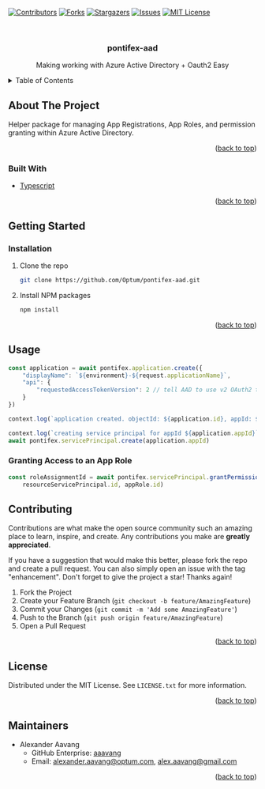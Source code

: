 <div id="top"></div>

<!-- NOTES -->
<!--
*** Individual sections below can be removed if not needed
-->

<!-- PROJECT SHIELDS -->
<!--
*** We are using markdown "reference style" links for readability.
*** Reference links are enclosed in brackets [ ] instead of parentheses ( ).
*** See the bottom of this document for the declaration of the reference variables
*** for contributors-url, forks-url, etc. This is an optional, concise syntax you may use.
*** https://www.markdownguide.org/basic-syntax/#reference-style-links
-->
[![Contributors][contributors-shield]][contributors-url]
[![Forks][forks-shield]][forks-url]
[![Stargazers][stars-shield]][stars-url]
[![Issues][issues-shield]][issues-url]
[![MIT License][license-shield]][license-url]



<!-- PROJECT LOGO -->
<br />
<div align="center">

<h3 align="center">pontifex-aad</h3>

  <p align="center">
   Making working with Azure Active Directory + Oauth2 Easy
  </p>
</div>



<!-- TABLE OF CONTENTS -->
<details>
  <summary>Table of Contents</summary>
  <ol>
    <li>
      <a href="#about-the-project">About The Project</a>
      <ul>
        <li><a href="#built-with">Built With</a></li>
      </ul>
    </li>
    <li>
      <a href="#getting-started">Getting Started</a>
      <ul>
        <li><a href="#prerequisites">Prerequisites</a></li>
        <li><a href="#installation">Installation</a></li>
      </ul>
    </li>
    <li><a href="#usage">Usage</a></li>
    <li><a href="#contributing">Contributing</a></li>
    <li><a href="#license">License</a></li>
    <li><a href="#contact">Contact</a></li>
    <li><a href="#acknowledgments">Acknowledgments</a></li>
  </ol>
</details>



<!-- ABOUT THE PROJECT -->
## About The Project

Helper package for managing App Registrations, App Roles, and permission granting within Azure Active Directory.


<p align="right">(<a href="#top">back to top</a>)</p>



### Built With

* [Typescript](https://www.typescriptlang.org/)

<p align="right">(<a href="#top">back to top</a>)</p>



<!-- GETTING STARTED -->
## Getting Started
### Installation

1. Clone the repo
   ```sh
   git clone https://github.com/Optum/pontifex-aad.git
   ```
2. Install NPM packages
   ```sh
   npm install
   ```

<p align="right">(<a href="#top">back to top</a>)</p>



<!-- USAGE EXAMPLES -->
## Usage

```typescript
const application = await pontifex.application.create({
    "displayName": `${environment}-${request.applicationName}`,
    "api": {
        "requestedAccessTokenVersion": 2 // tell AAD to use v2 OAuth2 tokens
    }
})

context.log(`application created. objectId: ${application.id}, appId: ${application.appId}`)

context.log(`creating service principal for appId ${application.appId}`)
await pontifex.servicePrincipal.create(application.appId)
```

### Granting Access to an App Role

```typescript
const roleAssignmentId = await pontifex.servicePrincipal.grantPermission(clientServicePrincipal.id,
    resourceServicePrincipal.id, appRole.id)
```



<!-- CONTRIBUTING -->
## Contributing

Contributions are what make the open source community such an amazing place to learn, inspire, and create. Any contributions you make are **greatly appreciated**.

If you have a suggestion that would make this better, please fork the repo and create a pull request. You can also simply open an issue with the tag "enhancement".
Don't forget to give the project a star! Thanks again!

1. Fork the Project
2. Create your Feature Branch (`git checkout -b feature/AmazingFeature`)
3. Commit your Changes (`git commit -m 'Add some AmazingFeature'`)
4. Push to the Branch (`git push origin feature/AmazingFeature`)
5. Open a Pull Request

<p align="right">(<a href="#top">back to top</a>)</p>



<!-- LICENSE -->
## License

Distributed under the MIT License. See `LICENSE.txt` for more information.

<p align="right">(<a href="#top">back to top</a>)</p>



<!-- MAINTAINERS -->
## Maintainers

- Alexander Aavang
  - GitHub Enterprise: [aaavang](https://github.com/aaavang)
  - Email: alexander.aavang@optum.com, alex.aavang@gmail.com

<p align="right">(<a href="#top">back to top</a>)</p>



<!-- MARKDOWN LINKS & IMAGES -->
<!-- https://www.markdownguide.org/basic-syntax/#reference-style-links -->
[contributors-shield]: https://img.shields.io/github/contributors/Optum/pontifex-aad.svg?style=for-the-badge
[contributors-url]: https://github.com/Optum/pontifex-aad/graphs/contributors
[forks-shield]: https://img.shields.io/github/forks/Optum/pontifex-aad.svg?style=for-the-badge
[forks-url]: https://github.com/Optum/pontifex-aad/network/members
[stars-shield]: https://img.shields.io/github/stars/Optum/pontifex-aad.svg?style=for-the-badge
[stars-url]: https://github.com/Optum/pontifex-aad/stargazers
[issues-shield]: https://img.shields.io/github/issues/Optum/pontifex-aad.svg?style=for-the-badge
[issues-url]: https://github.com/Optum/pontifex-aad/issues
[license-shield]: https://img.shields.io/github/license/Optum/pontifex-aad.svg?style=for-the-badge
[license-url]: https://github.com/Optum/pontifex-aad/blob/master/LICENSE.txt
